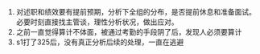 1. 对述职和绩效要有提前预期，分析下全组的分布，是否提前休息和准备面试。必要时刻直接找主管谈，理性分析状况，做出应对。
1. 之前一直觉得算计不体面，被通过考勤的手段阴了后，发现人必须要算计
1. s1打了325后，没有真正分析后续的处理，一直在逃避